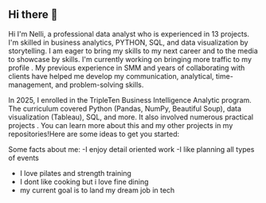 ## Hi there 👋

 Hi I'm Nelli, a professional data analyst who is experienced in 13 projects. I'm skilled in business analytics, PYTHON, SQL, and data visualization by storytelling. I am eager to bring my skills to my next career and to the media to showcase by skills.
I'm currently working on bringing more traffic to my profile . My previous experience in SMM and years
of collaborating with clients have helped me develop my communication, analytical, time- management, and problem-solving skills.

In 2025, I enrolled in the TripleTen Business Intelligence Analytic program. The curriculum covered Python (Pandas, NumPy, Beautiful Soup), data visualization
(Tableau), SQL, and more. It also involved numerous practical projects
. You can learn more about this and my other projects in my repositories!Here are some ideas to get you started:

Some facts about me:
-I enjoy detail oriented work
-I like planning all types of events
- I love pilates and strength training
- I dont like cooking but i love fine dining 
- my current goal is to land my dream job in tech
